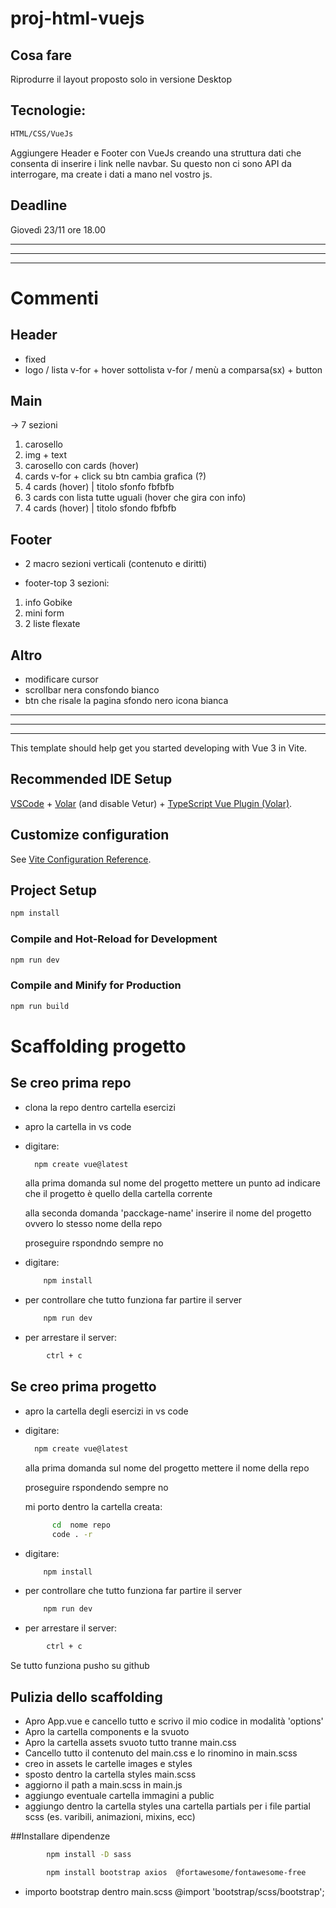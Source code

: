 # proj-html-vuejs

## Cosa fare

Riprodurre il layout proposto solo in versione Desktop

## Tecnologie:

```sh
HTML/CSS/VueJs
```

Aggiungere Header e Footer con VueJs creando una struttura dati che consenta di inserire i link nelle navbar. Su questo non ci sono API da interrogare, ma create i dati a mano nel vostro js.

## Deadline

Giovedì 23/11 ore 18.00

---

---

---

# Commenti

## Header

- fixed
- logo / lista v-for + hover sottolista v-for / menù a comparsa(sx) + button

## Main

-> 7 sezioni

1. carosello
2. img + text
3. carosello con cards (hover)
4. cards v-for + click su btn cambia grafica (?)
5. 4 cards (hover) | titolo sfonfo fbfbfb
6. 3 cards con lista tutte uguali (hover che gira con info)
7. 4 cards (hover) | titolo sfondo fbfbfb

## Footer

- 2 macro sezioni verticali (contenuto e diritti)

- footer-top 3 sezioni:

1. info Gobike
2. mini form
3. 2 liste flexate

## Altro

- modificare cursor
- scrollbar nera consfondo bianco
- btn che risale la pagina sfondo nero icona bianca

---

---

---

This template should help get you started developing with Vue 3 in Vite.

## Recommended IDE Setup

[VSCode](https://code.visualstudio.com/) + [Volar](https://marketplace.visualstudio.com/items?itemName=Vue.volar) (and disable Vetur) + [TypeScript Vue Plugin (Volar)](https://marketplace.visualstudio.com/items?itemName=Vue.vscode-typescript-vue-plugin).

## Customize configuration

See [Vite Configuration Reference](https://vitejs.dev/config/).

## Project Setup

```sh
npm install
```

### Compile and Hot-Reload for Development

```sh
npm run dev
```

### Compile and Minify for Production

```sh
npm run build
```

# Scaffolding progetto

## Se creo prima repo

- clona la repo dentro cartella esercizi
- apro la cartella in vs code
- digitare:

  ```sh
    npm create vue@latest
  ```

  alla prima domanda sul nome del progetto mettere un punto ad indicare che il progetto è quello della cartella corrente

  alla seconda domanda 'pacckage-name' inserire il nome del progetto ovvero lo stesso nome della repo

  proseguire rspondndo sempre no

- digitare:
  ```sh
      npm install
  ```
- per controllare che tutto funziona far partire il server
  ```sh
      npm run dev
  ```
- per arrestare il server:

```sh
        ctrl + c
```

## Se creo prima progetto

- apro la cartella degli esercizi in vs code
- digitare:

  ```sh
    npm create vue@latest
  ```

  alla prima domanda sul nome del progetto mettere il nome della repo

  proseguire rspondendo sempre no

  mi porto dentro la cartella creata:

  ```sh
        cd  nome repo
        code . -r
  ```

- digitare:
  ```sh
      npm install
  ```
- per controllare che tutto funziona far partire il server
  ```sh
      npm run dev
  ```
- per arrestare il server:

```sh
        ctrl + c
```

Se tutto funziona pusho su github

## Pulizia dello scaffolding

- Apro App.vue e cancello tutto e scrivo il mio codice in modalità 'options'
- Apro la cartella components e la svuoto
- Apro la cartella assets svuoto tutto tranne main.css
- Cancello tutto il contenuto del main.css e lo rinomino in main.scss
- creo in assets le cartelle images e styles
- sposto dentro la cartella styles main.scss
- aggiorno il path a main.scss in main.js
- aggiungo eventuale cartella immagini a public
- aggiungo dentro la cartella styles una cartella partials per i file partial scss (es. varibili, animazioni, mixins, ecc)

##Installare dipendenze

```sh
        npm install -D sass
```

```sh
        npm install bootstrap axios  @fortawesome/fontawesome-free
```

- importo bootstrap dentro main.scss @import 'bootstrap/scss/bootstrap';
